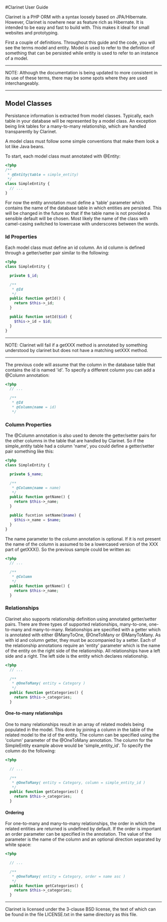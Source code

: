 #Clarinet User Guide

Clarinet is a PHP ORM with a syntax loosely based on JPA/Hibernate.  However,
Clarinet is nowhere near as feature rich as Hibernate.  It is intended to be
easy and fast to build with.   This makes it ideal for small websites and
prototyping.

First a couple of definitions.  Throughout this guide and the code, you will see
the terms model and entity.  Model is used to refer to the definition of
something that can be persisted while entity is used to refer to an instance of
a model.

* * *
NOTE: Although the documentation is being updated to more consistent in its use
of these terms, there may be some spots where they are used interchangeably.
* * *

## Model Classes

Persistance information is extracted from model classes.  Typically, each table
in your database will be represented by a model class.  An exception being link
tables for a many-to-many relationship, which are handled transparently by
Clarinet.

A model class must follow some simple conventions that make them look a lot like
Java beans.

To start, each model class must annotated with @Entity:

```php
<?php
/**
 * @Entity(table = simple_entity)
 */
class SimpleEntity {
  // ...
}
```

For now the entity annotation must define a 'table' parameter which contains the
name of the database table in which entities are persisted.  This will be
changed in the future so that if the table name is not provided a sensible
default will be chosen.  Most likely the name of the class with camel-casing
switched to lowercase with underscores between the words.

### Id Properties

Each model class must define an id column.  An id column is defined through a
getter/setter pair similar to the following:

```php
<?php
class SimpleEntity {

  private $_id;

  /**
   * @Id
   */
  public function getId() {
    return $this->_id;
  }

  public function setId($id) {
    $this->_id = $id;
  }
}
```
* * *
NOTE: Clarinet will fail if a getXXX method is annotated by something
      understood by clarinet but does not have a matching setXXX method.
* * *

The previous code will assume that the column in the database table that
contains the id is named 'id'. To specify a different column you can add a
@Column annotation:

```php
<?php
  // ...

  /**
   * @Id
   * @Column(name = id)
   */
```

### Column Properties

The @Column annotation is also used to denote the getter/setter pairs for the
other columns in the table that are handled by Clarinet.  So if the
simple_entity table had a column 'name', you could define a getter/setter pair
something like this:

```php
<?php
class SimpleEntity {

  private $_name;

  /**
   * @Column(name = name)
   */
  public function getName() {
    return $this->_name;
  }

  public fucntion setName($name) {
    $this->_name = $name;
  }
}
```

The name parameter to the column annotation is optional.  If it is not present
the name of the column is assumed to be a lowercased version of the XXX part of
getXXX().  So the previous sample could be written as:

```php
<?php
  // ...

  /**
   * @Column
   */
  public function getName() {
    return $this->_name;
  }

```

### Relationships

Clarinet also supports relationship definition using annotated getter/setter
pairs. There are three types of supported relationships, many-to-one,
one-to-many and many-to-many. Relationships are specified with a getter which
is annotated with either @ManyToOne, @OneToMany or @ManyToMany. As with id and
column getter, they must be accompanied by a setter. Each of the relationship
annotations require an 'entity' parameter which is the name of the
entity on the right side of the relationship. All relationships have a left side
and a right.  The left side is the entity which declares relationship.  

```php
<?php
  // ...

  /**
   * @OneToMany( entity = Category )
   */
  public function getCategories() {
    return $this->_categories;
  }
```

#### One-to-many relationships

One to many relationships result in an array of related models being populated
in the model.  This done by joining a column in the table of the related model
to the id of the entity.  The column can be specified using the 'column'
parameter of the @OneToMany annotation.  The column for the SimpleEntity example
above would be 'simple_entity_id'. To specify the column do the following:

```php
<?php

  // ...

  /**
   * @OneToMany( entity = Category, column = simple_entity_id )
   */
  public function getCategories() {
    return $this->_categories;
  }
```

#### Ordering

For one-to-many and many-to-many relationships, the order in which the related
entities are returned is undefined by default. If the order is important an
order parameter can be specified in the annotation. The value of the parameter
is the name of the column and an optional direction separated by white space:

```php
<?php

  // ...

  /**
   * @OneToMany( entity = Category, order = name asc )
   */
  public function getCategories() {
    return $this->_categories;
  }
```

* * *

Clarinet is licensed under the 3-clause BSD license, the text of which can be
found in the file LICENSE.txt in the same directory as this file.
